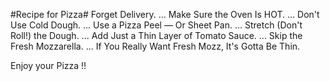 #Recipe for Pizza#
Forget Delivery. ...
Make Sure the Oven Is HOT. ...
Don't Use Cold Dough. ...
Use a Pizza Peel — Or Sheet Pan. ...
Stretch (Don't Roll!) the Dough. ...
Add Just a Thin Layer of Tomato Sauce. ...
Skip the Fresh Mozzarella. ...
If You Really Want Fresh Mozz, It's Gotta Be Thin.

Enjoy your Pizza !!